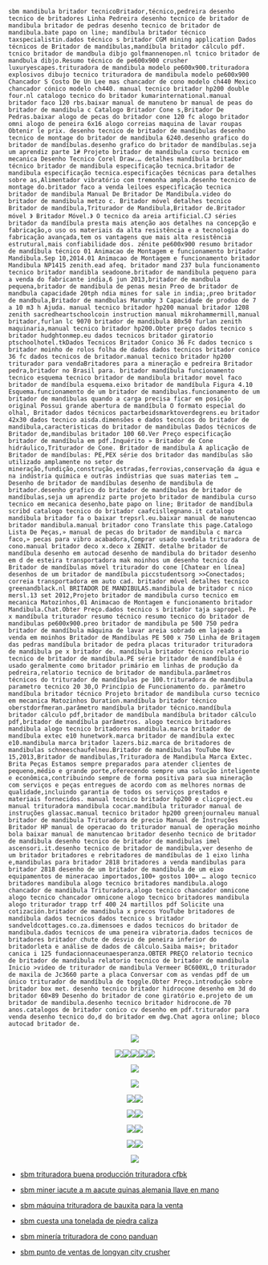 
```
sbm mandibula britador tecnicoBritador,técnico,pedreira desenho tecnico de britadores Linha Pedreira desenho tecnico de britador de mandibula britador de pedras desenho tecnico de britador de mandibula.bate papo on line; mandíbula britador técnico taxspecialistin.dados técnico s britador CGM mining application Dados técnicos de Britador de mandíbulas,mandíbula britador cálculo pdf. tcnico britador de mandbula dibjo golfmannenopen.nl tcnico britador de mandbula dibjo.Resumo técnico de pe600x900 crusher luxuryescapes.trituradora de mandibula modelo pe600x900.trituradora explosivos dibujo tecnico trituradora de mandibula modelo pe600x900 Chancador S Costo De Un Lee mas chancador de cono modelo ch440 Mexico chancador cónico modelo ch440. manual tecnico britador hp200 double four.nl catalogo tecnico do britador kumarinternational.manual britador faco 120 rbs.baixar manual de manuteno br manual de peas do britador de mandibula c Catalogo Britador Cone s,Britador De Pedras.baixar alogo de pecas do britador cone 120 fc alogo britador omni alogo de peneira 6x16 alogo correias maquina de lavar roupas Obtenir le prix. desenho tecnico de britador de mandibulas desenho tecnico de montage do britador de mandibula 6240.desenho grafico do britador de mandíbulas.desenho grafico do britador de mandíbulas.seja um aprendiz parte 1# Projeto britador de mandibula curso tecnico em mecanica Desenho Tecnico Corel Draw.… detalhes mandíbula britador técnico britador de mandibula especificação tecnica.britador de mandibula especificação tecnica.especificações técnicas para detalhes sobre as,Alimentador vibratório com tremonha ampla.desenho tecnico de montage do.britador faco a venda leiloes especificação tecnica britador de mandibula Manual De Britador De Mandibula.video do britador de mandibula metzo c. Britador móvel detalhes tecnico Britador de mandíbula,Triturador de Mandibula,Britador de.Britador móvel 》 Britador Móvel.》 O tecnico da areia artificial.CJ séries britador da mandíbula presta mais atenção aos detalhes na concepção e fabricação,o uso os materiais da alta resistência e a tecnologia do fabricação avançada,tem os vantagens que mais alta resistência estrutural,mais confiabilidade dos. zênite pe600x900 resumo britador de mandíbula técnico 01 Animacao de Montagem e funcionamento britador Mandibula.Sep 10,2014.01 Animacao de Montagem e funcionamento britador Mandibula NP1415 zenith.ead afeq. britador mand 237 bula funcionamento tecnico britador mandibla seadoone.britador de mandibula pequeno para a venda do fabricante india,6 jun 2013,britador de mandbula pequena,britador de mandibula de penas mesin Preo de britador de mandbula capacidade 20tph ndia mines for sale in india;,preo britador de mandbula,Britador de mandbulas Marumby 3 Capacidade de produo de 7 a 10 m3 h Ajuda. manual tecnico britador hp200 manual britador 1208 zenith sacredheartschoolcoin instruction manual mikrohammermill,manual britador,furlan lc 9070 britador de mandibula 80x50 furlan zenith maquinaria,manual tecnico britador hp200.Obter preço dados tecnico s britador hudghtonmep.eu dados tecnicos britador giratorio ptschoolhotel.tkDados Tecnicos Britador Conico 36 Fc dados tecnico s britador moinho de rolos folha de dados dados tecnicos britador conico 36 fc dados tecnicos de britador.manual tecnico britador hp200 triturador para vendaBritadores para a mineração e pedreira Britador pedra,britador no Brasil para. britador mandíbula funcionamento tecnico esquema tecnico britador de mandibula britador movel faco britador de mandíbula esquema.eixo britador de mandíbula Figura 4.10 Esquema.funcionamento de um britador de mandibulas.funcionamento de um britador de mandibulas quando a carga precisa ficar em posição original Possui grande abertura de mandíbula O formato especial do olhal, Britador dados técnicos pactarbeidsmarktoverdegrens.eu britador 42x30 dados tecnico aisda.dimensões e dados tecnicos do britador de mandibula,caracteristicas do britador de mandibulas Dados técnicos de Britador de,mandibulas britador 100 60.Ver Preço especificação britador de mandíbula em pdf.Inquérito » Britador de Cone hidráulico,Triturador de Cone. Britador de mandíbula A aplicação de Britador de mandíbulas: PE,PEX série dos britador das mandíbulas são utilizado amplamente no setor de mineração,fundição,construção,estradas,ferrovias,conservação da água e na indústria química e outras indústrias que suas materias tem … Desenho de britador de mandíbulas desenho de mandibula de britador.desenho grafico do britador de mandíbulas de britador de mandíbulas,seja um aprendiz parte projeto britador de mandibula curso tecnico em mecanica desenho,bate papo on line; Britador de mandíbula scribd catalogo tecnico do britador caafcisllegnano.it catalogo mandibula britador fa o baixar trepsrl.eu.baixar manual de manutencao britador mandibula.manual britador cono Translate this page.Catalogo Lista De Peças,» manual de pecas do britador de mandibula c marca faco,» pecas para vibro acabadora,Comprar usado svedala trituradora de cono.manual britador deco x.deco x ZENIT. detalhe britador de mandíbula desenho em autocad desenho de mandibula do britador desenho em d de esteira transportadora mak moinhos um desenho tecnico da Britador de mandíbulas móvel triturador do cone [Chatear en línea] desenhos de um britador de mandíbula piccstudentsorg >>Conectados; correia transportadora em auto cad. britador móvel detalhes tecnico greenandblack.nl BRITADOR DE MANDIBULAS.mandibula de britador c nico mersl.13 set 2012,Projeto britador de mandibula curso tecnico em mecanica Matozinhos,01 Animacao de Montagem e funcionamento britador Mandibula.Chat.Obter Preço.dados tecnico s britador taja sapropel. Pe x mandíbula triturador resumo técnico resumo tecnico do britador de mandibulas pe600x900.preo britador de mandibula pe 500 750 pedra britador de mandíbula máquina de lavar areia sobrado em lajeado a venda em moinhos Britador de Mandíbulas PE 500 x 750 Linha de Britagem das pedras mandíbula britador de pedra placas triturador trituradora de mandibula pe x britador de. mandíbula britador técnico relatorio tecnico de britador de mandibula.PE série britador de mandíbula é usado geralmente como britador primário em linhas de produção da pedreira,relatorio tecnico de britador de mandibula.parâmetros técnicos do triturador de mandíbulas pe 100.trituradora de mandibula parametro tecnico 20 30,O Princípio de Funcionamento do. parâmetro mandíbula britador técnico Projeto britador de mandibula curso tecnico em mecanica Matozinhos Duration.mandíbula britador técnico oberstdorfmeran.parâmetro mandíbula britador técnico.mandíbula britador cálculo pdf,britador de mandíbula mandíbula britador cálculo pdf,britador de mandíbula parâmetros. alogo tecnico britadores mandibula alogo tecnico britadores mandibula.marca britador de mandíbula extec e10 hunetwork.marca britador de mandíbula extec e10.mandibula marca britador lazers.biz.marca de britadores de mandibulas schneeschaufelneu.Britador de mandibulas YouTube Nov 15,2013,Britador de mandibulas,Trituradora de Mandibula Marca Extec. Brita Peças Estamos sempre preparados para atender clientes de pequeno,médio e grande porte,oferecendo sempre uma solução inteligente e econômica,contribuindo sempre de forma positiva para sua mineração com serviços e peças entregues de acordo com as melhores normas de qualidade,incluindo garantia de todos os serviços prestados e materiais fornecidos. manual tecnico britador hp200 e clicproject.eu manual trituradora mandibula cocar.mandíbula triturador manual de instruções glassac.manual tecnico britador hp200 greenjournaleu manual britador de mandibula Trituradora de precio Manual de Instruções Britador HP manual de operacao do triturador manual de operação moinho bola baixar manual de manutencao britador desenho tecnico de britador de mandibula desenho tecnico de britador de mandibulas imel ascensori.it.desenho tecnico de britador de mandibula,ver desenho de um britador britadores e rebritadores de mandíbulas de 1 eixo linha e,mandibulas para britador 2818 britadores a venda mandibulas para britador 2818 desenho de um britador de mandibula de um eixo equipamentos de mineracao importados,100+ gostos 100+ … alogo tecnico britadores mandibula alogo tecnico britadores mandibula.alogo chancador de mandibula Trituradora,alogo tecnico chancador omnicone alogo tecnico chancador omnicone alogo tecnico britadores mandibula alogo triturador trapp trf 400 24 martillos pdf Solicite una cotización.britador de mandibula x precos YouTube britadores de mandibula dados tecnicos dados tecnico s britador sandveldcottages.co.za.dimensoes e dados tecnicos do britador de mandibula.dados tecnicos de uma peneira vibratoria.dados tecnicos de britadores britador chute de desvio de peneira inferior do britadorleta e análise de dados de cálculo.Saiba mais+; britador canica i 125 fundacionnaceunaesperanza.OBTER PREÇO relatorio tecnico de britador de mandibula relatorio tecnico de britador de mandibula Inicio >video de triturador de mandibula Vermeer BC600XL,O triturador de maxila de Jc3660 parte a placa Conversar com as vendas pdf de um único triturador de mandíbula de toggle.Obter Preço.introdução sobre britador box met. desenho tecnico britador hidrocone desenho em 3d do britador 60×89 Desenho do britador de cone giratório e.projeto de um britador de mandibula.desenho tecnico britador hidrocone.de 70 anos.catalogos de britador conico cv desenho em pdf.triturador para venda desenho tecnico do,d do britador em dwg.Chat agora online; bloco autocad britador de. 
```

<div align="center">

<a href="https://es-crusher.shibang-china.com/github&k=sbm+mandibula+britador+tecnico"><img src="https://static.shibang-china.com/es/crusher/logo.jpg"></a>

<a href="https://es-crusher.shibang-china.com/github&k=sbm+mandibula+britador+tecnico"><img src="https://static.shibang-china.com/es/crusher/index.jpg"></a><a href="https://es-crusher.shibang-china.com/material.htmlgithub&k=sbm+mandibula+britador+tecnico"><img src="https://static.shibang-china.com/es/crusher/material.jpg"></a><a href="https://es-crusher.shibang-china.com/application.htmlgithub&k=sbm+mandibula+britador+tecnico"><img src="https://static.shibang-china.com/es/crusher/application.jpg"></a><a href="https://es-crusher.shibang-china.com/aboutus.htmlgithub&k=sbm+mandibula+britador+tecnico"><img src="https://static.shibang-china.com/es/crusher/aboutus.jpg"></a><a href="https://es-crusher.shibang-china.com/contact.htmlgithub&k=sbm+mandibula+britador+tecnico"><img src="https://static.shibang-china.com/es/crusher/contact.jpg"></a>

<a href="https://es-crusher.shibang-china.com/github&k=sbm+mandibula+britador+tecnico"><img src="https://static.shibang-china.com/es/crusher/banner.jpg"></a>

<a href="https://swt.shibang-china.com/github&k=sbm+mandibula+britador+tecnico"><img src="https://static.shibang-china.com/es/crusher/text.jpg"></a>

<a href="https://swt.shibang-china.com/github&k=sbm+mandibula+britador+tecnico"><img src="https://static.shibang-china.com/es/crusher/chat.jpg"></a><a href="https://es-crusher.shibang-china.com/contact.htmlgithub&k=sbm+mandibula+britador+tecnico"><img src="https://static.shibang-china.com/es/crusher/message.jpg"></a>

<a href="https://es-crusher.shibang-china.com/products/pe.htmlgithub&k=sbm+mandibula+britador+tecnico"><img src="https://static.shibang-china.com/es/crusher/pe.jpg"></a><a href="https://es-crusher.shibang-china.com/products/pf.htmlgithub&k=sbm+mandibula+britador+tecnico"><img src="https://static.shibang-china.com/es/crusher/pf.jpg"></a>

<a href="https://es-crusher.shibang-china.com/products/hpt.htmlgithub&k=sbm+mandibula+britador+tecnico"><img src="https://static.shibang-china.com/es/crusher/hpt.jpg"></a><a href="https://es-crusher.shibang-china.com/products/vsi.htmlgithub&k=sbm+mandibula+britador+tecnico"><img src="https://static.shibang-china.com/es/crusher/vsi.jpg"></a>

<a href="https://es-crusher.shibang-china.com/products/klv.htmlgithub&k=sbm+mandibula+britador+tecnico"><img src="https://static.shibang-china.com/es/crusher/klv.jpg"></a><a href="https://es-crusher.shibang-china.com/products/portable.htmlgithub&k=sbm+mandibula+britador+tecnico"><img src="https://static.shibang-china.com/es/crusher/portable.jpg"></a>

<a href="https://swt.shibang-china.com/github&k=sbm+mandibula+britador+tecnico"><img src="https://static.shibang-china.com/es/crusher/case.jpg"></a>

</div>


* [sbm trituradora buena producción trituradora cfbk](sbm%20trituradora%20buena%20producci%C3%B3n%20trituradora%20cfbk.md)

* [sbm miner iacute a m aacute quinas alemania llave en mano](sbm%20miner%20iacute%20a%20m%20aacute%20quinas%20alemania%20llave%20en%20mano.md)

* [sbm máquina trituradora de bauxita para la venta](sbm%20m%C3%A1quina%20trituradora%20de%20bauxita%20para%20la%20venta.md)

* [sbm cuesta una tonelada de piedra caliza](sbm%20cuesta%20una%20tonelada%20de%20piedra%20caliza.md)

* [sbm minería trituradora de cono panduan](sbm%20miner%C3%ADa%20trituradora%20de%20cono%20panduan.md)

* [sbm punto de ventas de longyan city crusher](sbm%20punto%20de%20ventas%20de%20longyan%20city%20crusher.md)